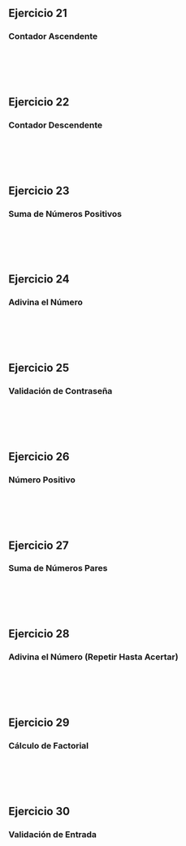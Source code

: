 
<h2>Ejercicio 21 </h2>
<h3>Contador Ascendente</h3>
<pre>
    <code>
    </code>
</pre>
<br>


<h2>Ejercicio 22</h2>
<h3>Contador Descendente</h3>
<pre>
    <code>
    </code>
</pre>
<br>



<h2>Ejercicio 23</h2>
<h3>Suma de Números Positivos</h3>
<pre>
    <code>
    </code>
</pre>
<br>



<h2>Ejercicio 24</h2>
<h3>Adivina el Número</h3>
<pre>
    <code>
    </code>
</pre>
<br>


<h2>Ejercicio 25</h2>
<h3>Validación de Contraseña</h3>
<pre>
    <code>
    </code>
</pre>
<br>


<h2>Ejercicio 26</h2>
<h3>Número Positivo</h3>
<pre>
    <code>
    </code>
</pre>
<br>



<h2>Ejercicio 27</h2>
<h3>Suma de Números Pares</h3>
<pre>
    <code>
    </code>
</pre>
<br>



<h2>Ejercicio 28</h2>
<h3>Adivina el Número (Repetir Hasta Acertar)</h3>
<pre>
    <code>
    </code>
</pre>
<br>



<h2>Ejercicio 29</h2>
<h3>Cálculo de Factorial</h3>
<pre>
    <code>
    </code>
</pre>
<br>



<h2>Ejercicio 30</h2>
<h3>Validación de Entrada</h3>
<pre>
    <code>
    </code>
</pre>
<br>